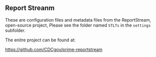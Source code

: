 ## Report Streanm

These are configuration files and metadata files from the ReportStream, open-source
project, Please see the folder named `STLTs` in the `settings` subfolder.


The enitre project can be found at:

https://github.com/CDCgov/prime-reportstream

